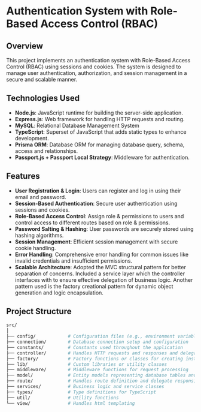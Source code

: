 # Authentication System with Role-Based Access Control (RBAC)

## Overview
This project implements an authentication system with Role-Based Access Control (RBAC) using sessions and cookies. The system is designed to manage user authentication, authorization, and session management in a secure and scalable manner.

## Technologies Used
- **Node.js**: JavaScript runtime for building the server-side application.
- **Express.js**: Web framework for handling HTTP requests and routing.
- **MySQL**: Relational Database Management System
- **TypeScript**: Superset of JavaScript that adds static types to enhance development.
- **Prisma ORM**: Database ORM for managing database query, schema, access and relationships.
- **Passport.js + Passport Local Strategy**: Middleware for authentication.

## Features
- **User Registration & Login**: Users can register and log in using their email and password.
- **Session-Based Authentication**: Secure user authentication using sessions and cookies.
- **Role-Based Access Control**: Assign role & permissions to users and control access to different routes based on role & permissions.
- **Password Salting & Hashing**: User passwords are securely stored using hashing algorithms.
- **Session Management**: Efficient session management with secure cookie handling.
- **Error Handling**: Comprehensive error handling for common issues like invalid credentials and insufficient permissions.
- **Scalable Architecture**: Adopted the MVC structural pattern for better separation of concerns. Included a service layer which the controller interfaces with to ensure effective delegation of business logic. Another pattern used is the factory creational pattern for dynamic object generation and logic encapsulation.

## Project Structure
```bash
src/
│
├── config/            # Configuration files (e.g., environment variables)
├── connection/        # Database connection setup and configuration
├── constants/         # Constants used throughout the application
├── controller/        # Handles HTTP requests and responses and delegate responsibilities to the service layer
├── factory/           # Factory functions or classes for creating instances
├── lib/               # Custom libraries or utility classes
├── middleware/        # Middleware functions for request processing
├── model/             # Entity models representing database tables and structures
├── route/             # Handles route definition and delegate responsibilties to the controller layer
├── services/          # Business logic and service classes
├── types/             # Type definitions for TypeScript
├── util/              # Utility functions
└── view/              # Handles html templating
```

 
